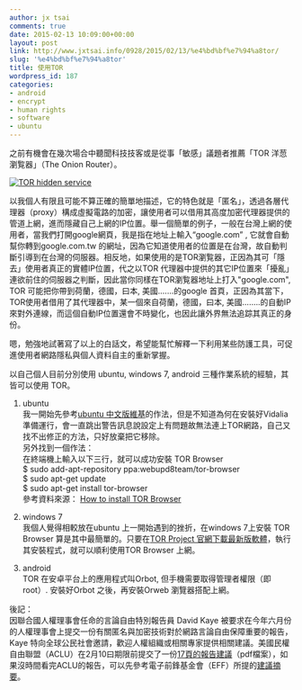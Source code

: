 ```yaml
---
author: jx tsai
comments: true
date: 2015-02-13 10:09:00+00:00
layout: post
link: http://www.jxtsai.info/0928/2015/02/13/%e4%bd%bf%e7%94%a8tor/
slug: '%e4%bd%bf%e7%94%a8tor'
title: 使用TOR
wordpress_id: 187
categories:
- android
- encrypt
- human rights
- software
- ubuntu
---
```


之前有機會在幾次場合中聽聞科技技客或是從事「敏感」議題者推薦「TOR 洋䓤瀏覧器」（The Onion Router）。  
  
[![TOR hidden service](https://www.tacticaltech.org/sites/www.tacticaltech.org/files/projects/big/tor.jpg)](https://www.youtube.com/watch?v=eAxBuckgPuU)  
  
以我個人有限且可能不算正確的簡單地描述，它的特色就是「匿名」，透過各層代理器（proxy）構成虛擬電路的加密，讓使用者可以借用其高度加密代理器提供的管道上網，進而隱藏自己上網的IP位置。舉一個簡單的例子，一般在台灣上網的使用者，當我們打開google網頁，我是指在地址上輸入“google.com” , 它就會自動幫你轉到google.com.tw 的網址，因為它知道使用者的位置是在台灣，故自動判斷引導到在台灣的伺服器。相反地，如果使用的是TOR瀏覧器，正因為其可「隱去」使用者真正的實體IP位置，代之以TOR 代理器中提供的其它IP位置來「擾亂」連欲前住的伺服器之判斷，因此當你同樣在TOR瀏覧器地址上打入"google.com", TOR 可能把你帶到荷蘭，德國，曰本, 美國.......的google 首頁，正因為其當下，TOR使用者借用了其代理器中，某一個來自荷蘭，德國，曰本, 美國........的自動IP來對外連線，而這個自動IP位置還會不時變化，也因此讓外界無法追踪其真正的身份。  
  
嗯，勉強地試著寫了以上的白話文，希望能幫忙解釋一下利用某些防護工具，可促進使用者網路隱私與個人資料自主的重新掌握。  
  
以自己個人目前分別使用 ubuntu, windows 7, android 三種作業系統的經驗，其皆可以使用 TOR。  
  
1. ubuntu  
我一開始先參考[ubuntu 中文版維基](http://wiki.ubuntu-tw.org/index.php?title=Tor)的作法，但是不知道為何在安裝好Vidalia準備運行，會一直跳出警告訊息說設定上有問題故無法連上TOR網路，自己又找不出修正的方法，只好放棄把它移除。  
另外找到一個作法：  
在終端機上輸入以下三行，就可以成功安裝 TOR Browser  
$ sudo add-apt-repository ppa:webupd8team/tor-browser  
$ sudo apt-get update  
$ sudo apt-get install tor-browser  
參考資料來源： [How to install TOR Browser ](http://linuxg.net/how-to-install-tor-browser-4-0-1-on-ubuntu-14-10-ubuntu-14-04-ubuntu-12-04-and-derivative-systems/)  
  
2. windows 7  
我個人覺得相較放在ubuntu 上一開始遇到的挫折，在windows 7上安裝 TOR Browser 算是其中最簡單的。只要在[TOR Project 官網下載最新版軟體](https://www.torproject.org/download/download-easy.html.en#windows)，執行其安裝程式，就可以順利使用TOR Browser 上網。  
  
3. android   
TOR 在安卓平台上的應用程式叫Orbot, 但手機需要取得管理者權限（即root）. 安裝好Orbot 之後，再安裝Orweb 瀏覽器搭配上網。  
  
後記：  
因聯合國人權理事會任命的言論自由特別報告員 David Kaye 被要求在今年六月份的人權理事會上提交一份有關匿名與加密技術對於網路言論自由保障重要的報告，Kaye 特向全球公民社會邀請，歡迎人權組織或相關專家提供相關建議。美國民權自由聯盟（ACLU）在2月10曰期限前提交了一份[17頁的報告建議](https://www.aclu.org/sites/default/files/assets/aclu_submission_to_special_rapporteur_-_encryption_and_anonymity.pdf)（pdf檔案），如果沒時間看完ACLU的報告，可以先參考電子前鋒基金會（EFF）所提的[建議摘要](https://www.eff.org/deeplinks/2015/02/tell-un-anonymity-encryption)。
